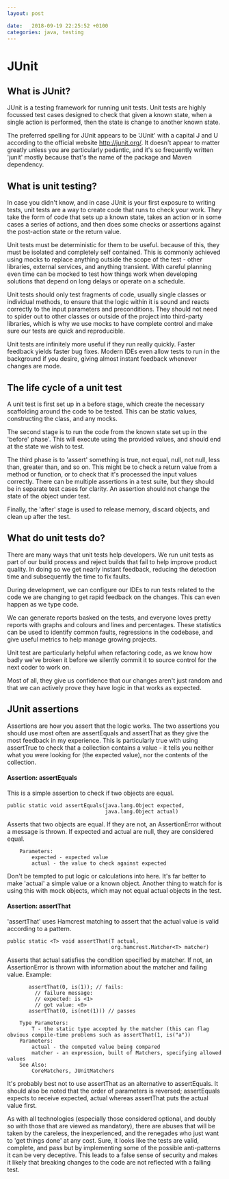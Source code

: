 ```yaml
---
layout: post

date:   2018-09-19 22:25:52 +0100
categories: java, testing
---
```

JUnit
=====

What is JUnit?
--------------

JUnit is a testing framework for running unit tests. Unit tests are
highly focussed test cases designed to check that given a known state,
when a single action is performed, then the state is change to another
known state.

The preferred spelling for JUnit appears to be 'JUnit' with a capital J
and U according to the official website <http://junit.org/>. It doesn't
appear to matter greatly unless you are particularly pedantic, and it's
so frequently written 'junit' mostly because that's the name of the
package and Maven dependency.

What is unit testing?
---------------------

In case you didn't know, and in case JUnit is your first exposure to
writing tests, unit tests are a way to create code that runs to check
your work. They take the form of code that sets up a known state, takes
an action or in some cases a series of actions, and then does some
checks or assertions against the post-action state or the return value.

Unit tests must be deterministic for them to be useful. because of this,
they must be isolated and completely self contained. This is commonly
achieved using mocks to replace anything outside the scope of the test -
other libraries, external services, and anything transient. With careful
planning even time can be mocked to test how things work when developing
solutions that depend on long delays or operate on a schedule.

Unit tests should only test fragments of code, usually single classes or
individual methods, to ensure that the logic within it is sound and
reacts correctly to the input parameters and preconditions. They should
not need to spider out to other classes or outside of the project into
third-party libraries, which is why we use mocks to have complete
control and make sure our tests are quick and reproducible.

Unit tests are infinitely more useful if they run really quickly. Faster
feedback yields faster bug fixes. Modern IDEs even allow tests to run in
the background if you desire, giving almost instant feedback whenever
changes are mode.

The life cycle of a unit test
-----------------------------

A unit test is first set up in a before stage, which create the
necessary scaffolding around the code to be tested. This can be static
values, constructing the class, and any mocks.

The second stage is to run the code from the known state set up in the
'before' phase'. This will execute using the provided values, and should
end at the state we wish to test.

The third phase is to 'assert' something is true, not equal, null, not
null, less than, greater than, and so on. This might be to check a
return value from a method or function, or to check that it's processed
the input values correctly. There can be multiple assertions in a test
suite, but they should be in separate test cases for clarity. An
assertion should not change the state of the object under test.

Finally, the 'after' stage is used to release memory, discard objects,
and clean up after the test.

What do unit tests do?
----------------------

There are many ways that unit tests help developers. We run unit tests
as part of our build process and reject builds that fail to help improve
product quality. In doing so we get nearly instant feedback, reducing
the detection time and subsequently the time to fix faults.

During development, we can configure our IDEs to run tests related to
the code we are changing to get rapid feedback on the changes. This can
even happen as we type code.

We can generate reports basked on the tests, and everyone loves pretty
reports with graphs and colours and lines and percentages. These
statistics can be used to identify common faults, regressions in the
codebase, and give useful metrics to help manage growing projects.

Unit test are particularly helpful when refactoring code, as we know how
badly we've broken it before we silently commit it to source control for
the next coder to work on.

Most of all, they give us confidence that our changes aren't just random
and that we can actively prove they have logic in that works as
expected.

JUnit assertions
----------------

Assertions are how you assert that the logic works. The two assertions
you should use most often are assertEquals and assertThat as they give
the most feedback in my experience. This is particularly true with using
assertTrue to check that a collection contains a value - it tells you
neither what you were looking for (the expected value), nor the contents
of the collection.

#### Assertion: assertEquals

This is a simple assertion to check if two objects are equal.

    public static void assertEquals(java.lang.Object expected,
                                    java.lang.Object actual)

Asserts that two objects are equal. If they are not, an AssertionError
without a message is thrown. If expected and actual are null, they are
considered equal.

        Parameters:
            expected - expected value
            actual - the value to check against expected

Don't be tempted to put logic or calculations into here. It's far better
to make 'actual' a simple value or a known object. Another thing to
watch for is using this with mock objects, which may not equal actual
objects in the test.

#### Assertion: assertThat

'assertThat' uses Hamcrest matching to assert that the actual value is
valid according to a pattern.

    public static <T> void assertThat(T actual,
                                      org.hamcrest.Matcher<T> matcher)

Asserts that actual satisfies the condition specified by matcher. If
not, an AssertionError is thrown with information about the matcher and
failing value. Example:

           assertThat(0, is(1)); // fails:
             // failure message:
             // expected: is <1> 
             // got value: <0>
           assertThat(0, is(not(1))) // passes

        Type Parameters:
            T - the static type accepted by the matcher (this can flag obvious compile-time problems such as assertThat(1, is("a"))
        Parameters:
            actual - the computed value being compared
            matcher - an expression, built of Matchers, specifying allowed values
        See Also:
            CoreMatchers, JUnitMatchers

It's probably best not to use assertThat as an alternative to
assertEquals. It should also be noted that the order of parameters is
reversed; assertEquals expects to receive expected, actual whereas
assertThat puts the actual value first.

As with all technologies (especially those considered optional, and
doubly so with those that are viewed as mandatory), there are abuses
that will be taken by the careless, the inexperienced, and the renegades
who just want to 'get things done' at any cost. Sure, it looks like the
tests are valid, complete, and pass but by implementing some of the
possible anti-patterns it can be very deceptive. This leads to a false
sense of security and makes it likely that breaking changes to the code
are not reflected with a failing test.
